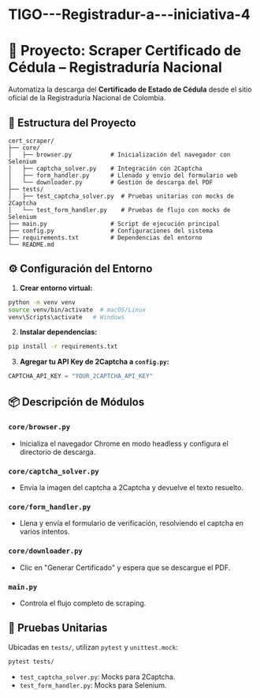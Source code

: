 # TIGO---Registradur-a---iniciativa-4

# 🧾 Proyecto: Scraper Certificado de Cédula – Registraduría Nacional

Automatiza la descarga del **Certificado de Estado de Cédula** desde el sitio oficial de la Registraduría Nacional de Colombia.

## 📁 Estructura del Proyecto

```
cert_scraper/
├── core/
│   ├── browser.py           # Inicialización del navegador con Selenium
│   ├── captcha_solver.py    # Integración con 2Captcha
│   ├── form_handler.py      # Llenado y envío del formulario web
│   └── downloader.py        # Gestión de descarga del PDF
├── tests/
│   ├── test_captcha_solver.py  # Pruebas unitarias con mocks de 2Captcha
│   └── test_form_handler.py    # Pruebas de flujo con mocks de Selenium
├── main.py                  # Script de ejecución principal
├── config.py                # Configuraciones del sistema
├── requirements.txt         # Dependencias del entorno
└── README.md
```

## ⚙️ Configuración del Entorno

1. **Crear entorno virtual:**

```bash
python -m venv venv
source venv/bin/activate  # macOS/Linux
venv\Scripts\activate   # Windows
```

2. **Instalar dependencias:**

```bash
pip install -r requirements.txt
```

3. **Agregar tu API Key de 2Captcha a `config.py`:**

```python
CAPTCHA_API_KEY = "YOUR_2CAPTCHA_API_KEY"
```

## 📦 Descripción de Módulos

### `core/browser.py`
- Inicializa el navegador Chrome en modo headless y configura el directorio de descarga.

### `core/captcha_solver.py`
- Envia la imagen del captcha a 2Captcha y devuelve el texto resuelto.

### `core/form_handler.py`
- Llena y envía el formulario de verificación, resolviendo el captcha en varios intentos.

### `core/downloader.py`
- Clic en "Generar Certificado" y espera que se descargue el PDF.

### `main.py`
- Controla el flujo completo de scraping.

## 🧪 Pruebas Unitarias

Ubicadas en `tests/`, utilizan `pytest` y `unittest.mock`:

```bash
pytest tests/
```

- `test_captcha_solver.py`: Mocks para 2Captcha.
- `test_form_handler.py`: Mocks para Selenium.





